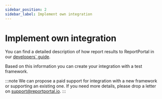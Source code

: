 ```yaml
---
sidebar_position: 2
sidebar_label: Implement own integration
---
```


# Implement own integration

You can find a detailed description of how report results to ReportPortal in our [developers` guide](/developers-guides/ReportingDevelopersGuide).

Based on this information you can create your integration with a test framework.

:::note
We can propose a paid support for integration with a new framework or supporting an existing one. If you need more details, please drop a letter on support@reportportal.io.
:::
